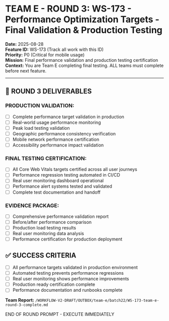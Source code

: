 # TEAM E - ROUND 3: WS-173 - Performance Optimization Targets - Final Validation & Production Testing

**Date:** 2025-08-28  
**Feature ID:** WS-173 (Track all work with this ID)  
**Priority:** P0 (Critical for mobile usage)  
**Mission:** Final performance validation and production testing certification  
**Context:** You are Team E completing final testing. ALL teams must complete before next feature.

---

## 🎯 ROUND 3 DELIVERABLES

### **PRODUCTION VALIDATION:**
- [ ] Complete performance target validation in production
- [ ] Real-world usage performance monitoring
- [ ] Peak load testing validation
- [ ] Geographic performance consistency verification
- [ ] Mobile network performance certification
- [ ] Accessibility performance impact validation

### **FINAL TESTING CERTIFICATION:**
- [ ] All Core Web Vitals targets certified across all user journeys
- [ ] Performance regression testing automated in CI/CD
- [ ] Real user monitoring dashboard operational
- [ ] Performance alert systems tested and validated
- [ ] Complete test documentation and handoff

### **EVIDENCE PACKAGE:**
- [ ] Comprehensive performance validation report
- [ ] Before/after performance comparison
- [ ] Production load testing results
- [ ] Real user monitoring data analysis
- [ ] Performance certification for production deployment

## ✅ SUCCESS CRITERIA

- [ ] All performance targets validated in production environment
- [ ] Automated testing prevents performance regressions
- [ ] Real user monitoring shows performance improvements
- [ ] Production ready certification complete
- [ ] Performance documentation and runbooks complete

**Team Report:** `/WORKFLOW-V2-DRAFT/OUTBOX/team-e/batch22/WS-173-team-e-round-3-complete.md`

END OF ROUND PROMPT - EXECUTE IMMEDIATELY